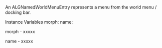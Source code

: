 An ALGNamedWorldMenuEntry represents a menu from the world menu / docking bar.

Instance Variables
	morph:		<Object>
	name:		<Object>

morph
	- xxxxx

name
	- xxxxx
